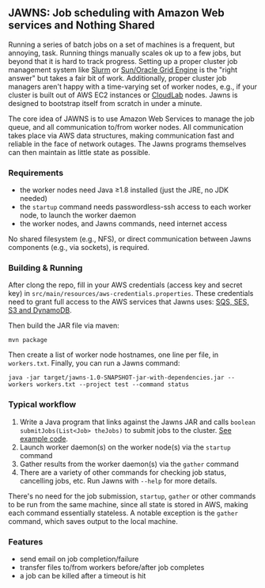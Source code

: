 ## JAWNS: Job scheduling with Amazon Web services and Nothing Shared

Running a series of batch jobs on a set of machines is a frequent, but annoying, task. Running things manually scales ok up to a few jobs, but beyond that it is hard to track progress. Setting up a proper cluster job management system like [Slurm](https://slurm.schedmd.com) or [Sun/Oracle Grid Engine](https://arc.liv.ac.uk/trac/SGE) is the "right answer" but takes a fair bit of work. Additionally, proper cluster job managers aren't happy with a time-varying set of worker nodes, e.g., if your cluster is built out of AWS EC2 instances or [CloudLab](https://cloudlab.us) nodes. Jawns is designed to bootstrap itself from scratch in under a minute.

The core idea of JAWNS is to use Amazon Web Services to manage the job queue, and all communication to/from worker nodes. All communication takes place via AWS data structures, making communication fast and reliable in the face of network outages. The Jawns programs themselves can then maintain as little state as possible.

### Requirements
* the worker nodes need Java ≥1.8 installed (just the JRE, no JDK needed)
* the `startup` command needs passwordless-ssh access to each worker node, to launch the worker daemon
* the worker nodes, and Jawns commands, need internet access

No shared filesystem (e.g., NFS), or direct communication between Jawns components (e.g., via sockets), is required.

### Building & Running

After clong the repo, fill in your AWS credentials (access key and secret key) in `src/main/resources/aws-credentials.properties`. These credentials need to grant full access to the AWS services that Jawns uses: [SQS, SES, S3 and DynamoDB](https://github.com/upenn-acg/jawns/wiki/JAWNS-Architecture).

Then build the JAR file via maven:
```
mvn package
```

Then create a list of worker node hostnames, one line per file, in `workers.txt`. Finally, you can run a Jawns command:
```
java -jar target/jawns-1.0-SNAPSHOT-jar-with-dependencies.jar --workers workers.txt --project test --command status
```

### Typical workflow

1. Write a Java program that links against the Jawns JAR and calls `boolean submitJobs(List<Job> theJobs)` to submit jobs to the cluster. [See example code](https://github.com/upenn-acg/jawns/blob/master/src/main/java/SubmitTestJobs.java).
2. Launch worker daemon(s) on the worker node(s) via the `startup` command
3. Gather results from the worker daemon(s) via the `gather` command
4. There are a variety of other commands for checking job status, cancelling jobs, etc. Run Jawns with `--help` for more details.

There's no need for the job submission, `startup`, `gather` or other commands to be run from the same machine, since all state is stored in AWS, making each command essentially stateless. A notable exception is the `gather` command, which saves output to the local machine.

### Features

* send email on job completion/failure
* transfer files to/from workers before/after job completes
* a job can be killed after a timeout is hit

